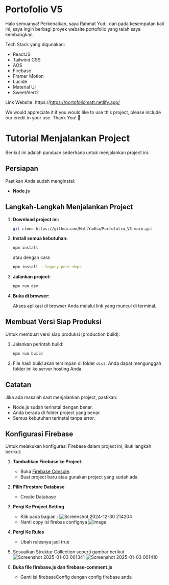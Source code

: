 # Portofolio V5

Halo semuanya!
Perkenalkan, saya Rahmat Yudi, dan pada kesempatan kali ini, saya ingin berbagi proyek website portofolio yang telah saya kembangkan.

Tech Stack yang digunakan:

- ReactJS
- Tailwind CSS
- AOS
- Firebase
- Framer Motion
- Lucide
- Material UI
- SweetAlert2

Link Website:
https://https://portofoliomatt.netlify.app/

We would appreciate it if you would like to use this project, please include our credit in your use. Thank You! 🙏

# Tutorial Menjalankan Project

Berikut ini adalah panduan sederhana untuk menjalankan project ini.

## Persiapan

Pastikan Anda sudah menginstal:

- **Node.js**

## Langkah-Langkah Menjalankan Project

1. **Download project ini:**

   ```bash
   git clone https://github.com/MattYudha/Portofolio_V5-main.git
   ```

2. **Install semua kebutuhan:**

   ```bash
   npm install
   ```

   atau dengan cara

   ```bash
   npm install --legacy-peer-deps
   ```

3. **Jalankan project:**

   ```bash
   npm run dev
   ```

4. **Buka di browser:**

   Akses aplikasi di browser Anda melalui link yang muncul di terminal.

## Membuat Versi Siap Produksi

Untuk membuat versi siap produksi (production build):

1. Jalankan perintah build:

   ```bash
   npm run build
   ```

2. File hasil build akan tersimpan di folder `dist`. Anda dapat mengunggah folder ini ke server hosting Anda.

## Catatan

Jika ada masalah saat menjalankan project, pastikan:

- Node.js sudah terinstal dengan benar.
- Anda berada di folder project yang benar.
- Semua kebutuhan terinstal tanpa error.

## Konfigurasi Firebase

Untuk melakukan konfigurasi Firebase dalam project ini, ikuti langkah berikut:

1. **Tambahkan Firebase ke Project:**

   - Buka [Firebase Console](https://console.firebase.google.com/).
   - Buat project baru atau gunakan project yang sudah ada.

2. **Pilih Firestore Database**

   - Create Database

3. **Pergi Ke Project Setting**

   - Klik pada bagian : ![Screenshot 2024-12-30 214204](https://github.com/user-attachments/assets/43243cad-b414-4dd9-8793-d15c401c82fe)
   - Nanti copy isi firebas confignya ![image](https://github.com/user-attachments/assets/6d0e158c-1ae0-40c1-8b41-9e53a1c4ccbb)

4. **Pergi Ke Rules**

   - Ubah rulesnya jadi true

5. Sesuaikan Struktur Collection seperti gambar berikut
   ![Screenshot 2025-01-03 001341](https://github.com/user-attachments/assets/38580122-08a4-4499-a8fd-0f253652a239)
   ![Screenshot 2025-01-03 001410](https://github.com/user-attachments/assets/d563d7ad-f1ab-46ff-8185-640dcebd0363)

6. **Buka file firebase.js dan firebase-comment.js**
   - Ganti isi firebaseConfig dengan config firebase anda
